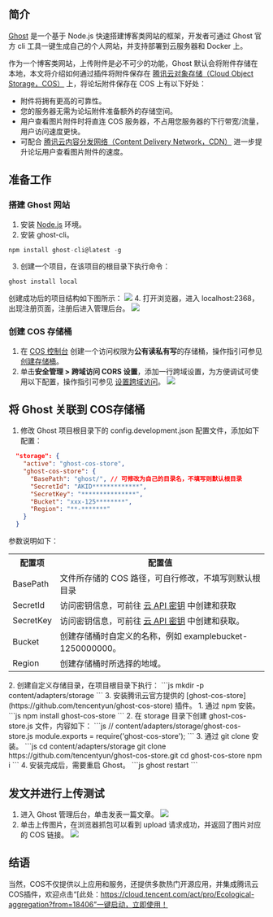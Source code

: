 ## 简介
[Ghost](https://ghost.org/docs) 是一个基于 Node.js 快速搭建博客类网站的框架，开发者可通过 Ghost 官方 cli 工具一键生成自己的个人网站，并支持部署到云服务器和 Docker 上。

作为一个博客类网站，上传附件是必不可少的功能，Ghost 默认会将附件存储在本地，本文将介绍如何通过插件将附件保存在 [腾讯云对象存储（Cloud Object Storage，COS）](https://cloud.tencent.com/product/cos) 上，将论坛附件保存在 COS 上有以下好处：
- 附件将拥有更高的可靠性。
- 您的服务器无需为论坛附件准备额外的存储空间。
- 用户查看图片附件时将直连 COS 服务器，不占用您服务器的下行带宽/流量，用户访问速度更快。
- 可配合 [腾讯云内容分发网络（Content Delivery Network，CDN）](https://cloud.tencent.com/product/cdn) 进一步提升论坛用户查看图片附件的速度。

## 准备工作

### 搭建 Ghost 网站

1. 安装 [Node.js](https://nodejs.org/en/download/) 环境。
2. 安装 ghost-cli。
```js
npm install ghost-cli@latest -g
```
3. 创建一个项目，在该项目的根目录下执行命令：
```js
ghost install local
```
创建成功后的项目结构如下图所示：
![](https://qcloudimg.tencent-cloud.cn/raw/76e74eff7779379f2e40c5c9220453fc.jpg)
4. 打开浏览器，进入 localhost:2368，出现注册页面，注册后进入管理后台。
![](https://qcloudimg.tencent-cloud.cn/raw/16c412b34d8d9eda9525d12b7e34f5cf.jpg)


### 创建 COS 存储桶

1. 在 [COS 控制台](https://console.cloud.tencent.com/cos/bucket) 创建一个访问权限为**公有读私有写**的存储桶，操作指引可参见 [创建存储桶](https://cloud.tencent.com/document/product/436/13309)。
2. 单击**安全管理 > 跨域访问 CORS 设置**，添加一行跨域设置，为方便调试可使用以下配置，操作指引可参见 [设置跨域访问](https://cloud.tencent.com/document/product/436/13318)。
![](https://qcloudimg.tencent-cloud.cn/raw/3fb3a428ec1b1d88fb8aa33f490e94a8.png)



## 将 Ghost 关联到 COS存储桶
1. 修改 Ghost 项目根目录下的 config.development.json 配置文件，添加如下配置：
```json
  "storage": {
    "active": "ghost-cos-store",
    "ghost-cos-store": {      
      "BasePath": "ghost/", // 可修改为自己的目录名，不填写则默认根目录 
      "SecretId": "AKID*************",
      "SecretKey": "***************",
      "Bucket": "xxx-125********", 
      "Region": "**-*******"
    }
  }
```
参数说明如下：
<table>
   <tr>
      <th width="0%" >配置项</td>
      <th width="0%" >配置值</td>
   </tr>
   <tr>
      <td>BasePath</td>
      <td>文件所存储的 COS 路径，可自行修改，不填写则默认根目录</td>
   </tr>
   <tr>
      <td>SecretId</td>
      <td>访问密钥信息，可前往 <a href="https://console.cloud.tencent.com/capi">云 API 密钥</a> 中创建和获取</td>
   </tr>
   <tr>
      <td>SecretKey</td>
      <td>访问密钥信息，可前往 <a href="https://console.cloud.tencent.com/capi">云 API 密钥</a> 中创建和获取。</td>
   </tr>
   <tr>
      <td>Bucket</td>
      <td>创建存储桶时自定义的名称，例如 examplebucket-1250000000。</td>
   </tr>
   <tr>
      <td>Region</td>
      <td>创建存储桶时所选择的地域。</td>
   </tr>
</table>
2. 创建自定义存储目录，在项目根目录下执行：
```js
mkdir -p content/adapters/storage
```
3. 安装腾讯云官方提供的 [ghost-cos-store](https://github.com/tencentyun/ghost-cos-store) 插件。
   1. 通过 npm 安装。
```js
npm install ghost-cos-store
```
   2. 在 storage 目录下创建 ghost-cos-store.js 文件，内容如下：
```js
//  content/adapters/storage/ghost-cos-store.js
module.exports = require('ghost-cos-store');
```
   3. 通过 git clone 安装。
```js
cd content/adapters/storage
git clone https://github.com/tencentyun/ghost-cos-store.git
cd ghost-cos-store  
npm i
```
   4. 安装完成后，需要重启 Ghost。
```js
ghost restart
```



## 发文并进行上传测试

1. 进入 Ghost 管理后台，单击发表一篇文章。
![](https://qcloudimg.tencent-cloud.cn/raw/27dc54b218009f64bd319707700dba71.jpg)
2. 单击上传图片，在浏览器抓包可以看到 upload 请求成功，并返回了图片对应的 COS 链接。
![](https://qcloudimg.tencent-cloud.cn/raw/a875407bd72738c5d2ddbfb4d41acd0a.jpg)




## 结语

当然，COS不仅提供以上应用和服务，还提供多款热门开源应用，并集成腾讯云COS插件，欢迎点击“[此处：https://cloud.tencent.com/act/pro/Ecological-aggregation?from=18406”一键启动，立即使用！


